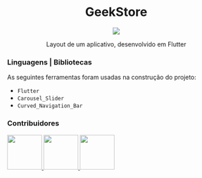 
<h1 align="center">
    GeekStore
</h1>

<p align="center">
  <img src="https://user-images.githubusercontent.com/80048095/218352244-ef75da32-53b7-4b88-ac31-fe714bac1d64.gif">
</p>

<p align="center">
    Layout de um aplicativo, desenvolvido em Flutter
</p>


### Linguagens | Bibliotecas 
As seguintes ferramentas foram usadas na construção do projeto:

- `Flutter`
- `Carousel_Slider`
- `Curved_Navigation_Bar`


### Contribuidores

<a href="https://github.com/willotavio">
  <img src="https://avatars.githubusercontent.com/u/89710130?v=4" width="80">
</a>

<a href="https://github.com/kengiiGMs">
  <img src="https://avatars.githubusercontent.com/u/80048095?v=4" width="80">
</a>

<a href="https://github.com/Matheus7p">
  <img src="https://avatars.githubusercontent.com/u/88511229?v=4" width="80">
</a>

